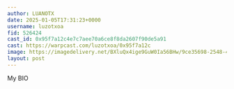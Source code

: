 ```yaml
---
author: LUANOTX
date: 2025-01-05T17:31:23+0000
username: luzotxoa
fid: 526424
cast_id: 0x95f7a12c4e7c7aee70a6ce8f8da2607f90de5a91
cast: https://warpcast.com/luzotxoa/0x95f7a12c
image: https://imagedelivery.net/BXluQx4ige9GuW0Ia56BHw/9ce35698-2548-4c80-5439-2599439e4f00/original
layout: post
---
```

My BIO  

<img src='https://imagedelivery.net/BXluQx4ige9GuW0Ia56BHw/9ce35698-2548-4c80-5439-2599439e4f00/original' alt='' referrerpolicy='no-referrer'/>